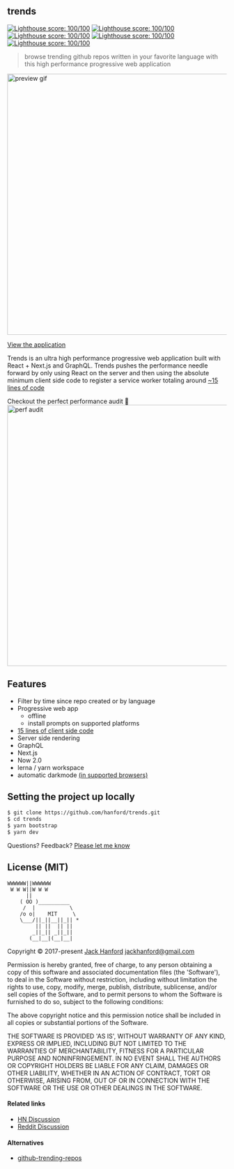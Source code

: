 ## trends

[![Lighthouse score: 100/100](https://lighthouse-badge.appspot.com/?score=100&category=Performance)](https://github.com/ebidel/lighthouse-badge)
[![Lighthouse score: 100/100](https://lighthouse-badge.appspot.com/?score=100&category=PWA)](https://github.com/ebidel/lighthouse-badge)
[![Lighthouse score: 100/100](https://lighthouse-badge.appspot.com/?score=100&category=Accessibility)](https://github.com/ebidel/lighthouse-badge)
[![Lighthouse score: 100/100](https://lighthouse-badge.appspot.com/?score=100&category=Best%20Practices)](https://github.com/ebidel/lighthouse-badge)
[![Lighthouse score: 100/100](https://lighthouse-badge.appspot.com/?score=100&category=SEO)](https://github.com/ebidel/lighthouse-badge)

> browse trending github repos written in your favorite language with this high performance progressive web application

<img src='https://github.com/hanford/trends/blob/master/trends.gif' alt='preview gif' width='600px' />

[View the application](https://trends.now.sh)

Trends is an ultra high performance progressive web application built with React + Next.js and GraphQL. Trends pushes the performance needle forward by only using React on the server and then using the absolute minimum client side code to register a service worker totaling around [~15 lines of code](https://github.com/hanford/trends/blob/master/packages/www/pages/_document.tsx#L92)

Checkout the perfect performance audit 💯
<img src='https://github.com/hanford/trends/blob/master/audit.jpg' alt='perf audit' width='600px' />

## Features

- Filter by time since repo created or by language
- Progressive web app
  - offline
  - install prompts on supported platforms
- [15 lines of client side code](https://github.com/hanford/trends/blob/master/www/pages/_document.tsx#L98)
- Server side rendering
- GraphQL
- Next.js
- Now 2.0
- lerna / yarn workspace
- automatic darkmode [(in supported browsers)](https://caniuse.com/#search=prefers-color-scheme)

## Setting the project up locally

```sh
$ git clone https://github.com/hanford/trends.git
$ cd trends
$ yarn bootstrap
$ yarn dev
```

Questions? Feedback? [Please let me know](https://github.com/hanford/trends/issues/new)

## License (MIT)

```
WWWWWW||WWWWWW
 W W W||W W W
      ||
    ( OO )__________
     /  |           \
    /o o|    MIT     \
    \___/||_||__||_|| *
         || ||  || ||
        _||_|| _||_||
       (__|__|(__|__|
```

Copyright © 2017-present [Jack Hanford](http://jackhanford.com) jackhanford@gmail.com

Permission is hereby granted, free of charge, to any person obtaining a copy of this software and associated documentation files (the 'Software'), to deal in the Software without restriction, including without limitation the rights to use, copy, modify, merge, publish, distribute, sublicense, and/or sell copies of the Software, and to permit persons to whom the Software is furnished to do so, subject to the following conditions:

The above copyright notice and this permission notice shall be included in all copies or substantial portions of the Software.

THE SOFTWARE IS PROVIDED 'AS IS', WITHOUT WARRANTY OF ANY KIND, EXPRESS OR IMPLIED, INCLUDING BUT NOT LIMITED TO THE WARRANTIES OF MERCHANTABILITY, FITNESS FOR A PARTICULAR PURPOSE AND NONINFRINGEMENT. IN NO EVENT SHALL THE AUTHORS OR COPYRIGHT HOLDERS BE LIABLE FOR ANY CLAIM, DAMAGES OR OTHER LIABILITY, WHETHER IN AN ACTION OF CONTRACT, TORT OR OTHERWISE, ARISING FROM, OUT OF OR IN CONNECTION WITH THE SOFTWARE OR THE USE OR OTHER DEALINGS IN THE SOFTWARE.

#### Related links

- [HN Discussion](https://news.ycombinator.com/item?id=17603219)
- [Reddit Discussion](https://www.reddit.com/r/reactjs/comments/91j386/trends_an_ulta_high_performance_github_trending/)

#### Alternatives

- [github-trending-repos](https://github.com/vitalets/github-trending-repos)

